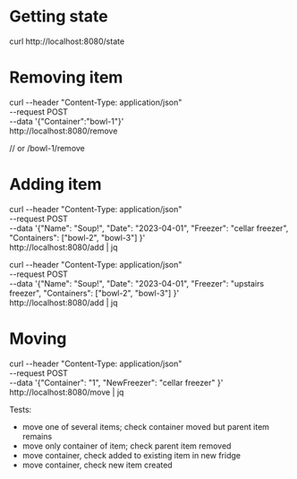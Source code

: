 

# Getting state

curl http://localhost:8080/state


# Removing item

curl --header "Content-Type: application/json" \
  --request POST \
  --data '{"Container":"bowl-1"}' \
  http://localhost:8080/remove


  // or /bowl-1/remove


# Adding item

curl --header "Content-Type: application/json" \
  --request POST \
  --data '{"Name": "Soup!", "Date": "2023-04-01", "Freezer": "cellar freezer",  "Containers": ["bowl-2", "bowl-3"] }' \
  http://localhost:8080/add | jq


curl --header "Content-Type: application/json" \
  --request POST \
  --data '{"Name": "Soup!", "Date": "2023-04-01", "Freezer": "upstairs freezer",  "Containers": ["bowl-2", "bowl-3"] }' \
  http://localhost:8080/add | jq


# Moving

curl --header "Content-Type: application/json" \
  --request POST \
  --data '{"Container": "1", "NewFreezer": "cellar freezer" }' \
  http://localhost:8080/move | jq

Tests:

- move one of several items; check container moved but parent item remains
- move only container of item; check parent item removed
- move container, check added to existing item in new fridge
- move container, check new item created
